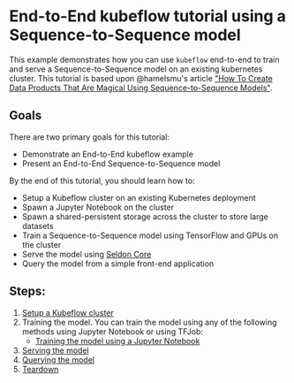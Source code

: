 # End-to-End kubeflow tutorial using a Sequence-to-Sequence model

This example demonstrates how you can use `kubeflow` end-to-end to train and
serve a Sequence-to-Sequence model on an existing kubernetes cluster. This
tutorial is based upon @hamelsmu's article ["How To Create Data Products That
Are Magical Using Sequence-to-Sequence
Models"](https://medium.com/@hamelhusain/how-to-create-data-products-that-are-magical-using-sequence-to-sequence-models-703f86a231f8).

## Goals

There are two primary goals for this tutorial:

*   Demonstrate an End-to-End kubeflow example
*   Present an End-to-End Sequence-to-Sequence model

By the end of this tutorial, you should learn how to:

*   Setup a Kubeflow cluster on an existing Kubernetes deployment
*   Spawn a Jupyter Notebook on the cluster
*   Spawn a shared-persistent storage across the cluster to store large
    datasets
*   Train a Sequence-to-Sequence model using TensorFlow and GPUs on the cluster
*   Serve the model using [Seldon Core](https://github.com/SeldonIO/seldon-core/)
*   Query the model from a simple front-end application

## Steps:

1.  [Setup a Kubeflow cluster](01_setup_a_kubeflow_cluster.md)
1.  Training the model. You can train the model using any of the following
    methods using Jupyter Notebook or using TFJob:
    -  [Training the model using a Jupyter Notebook](02_training_the_model.md)
1.  [Serving the model](03_serving_the_model.md)
1.  [Querying the model](04_querying_the_model.md)
1.  [Teardown](05_teardown.md)
